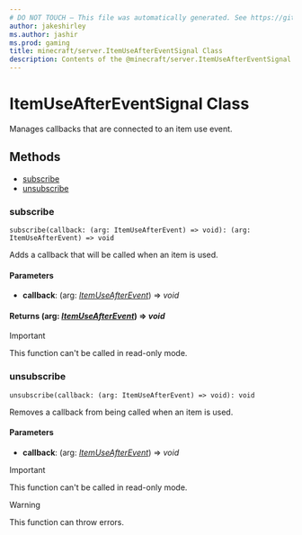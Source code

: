 ```yaml
---
# DO NOT TOUCH — This file was automatically generated. See https://github.com/mojang/minecraftapidocsgenerator to modify descriptions, examples, etc.
author: jakeshirley
ms.author: jashir
ms.prod: gaming
title: minecraft/server.ItemUseAfterEventSignal Class
description: Contents of the @minecraft/server.ItemUseAfterEventSignal class.
---
```

# ItemUseAfterEventSignal Class

Manages callbacks that are connected to an item use event.

## Methods
- [subscribe](#subscribe)
- [unsubscribe](#unsubscribe)

### **subscribe**
`
subscribe(callback: (arg: ItemUseAfterEvent) => void): (arg: ItemUseAfterEvent) => void
`

Adds a callback that will be called when an item is used.

#### **Parameters**
- **callback**: (arg: [*ItemUseAfterEvent*](ItemUseAfterEvent.md)) => *void*

#### **Returns** (arg: [*ItemUseAfterEvent*](ItemUseAfterEvent.md)) => *void*

> [!IMPORTANT]
> This function can't be called in read-only mode.

### **unsubscribe**
`
unsubscribe(callback: (arg: ItemUseAfterEvent) => void): void
`

Removes a callback from being called when an item is used.

#### **Parameters**
- **callback**: (arg: [*ItemUseAfterEvent*](ItemUseAfterEvent.md)) => *void*

> [!IMPORTANT]
> This function can't be called in read-only mode.

> [!WARNING]
> This function can throw errors.
